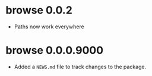 # browse 0.0.2

* Paths now work everywhere

# browse 0.0.0.9000

* Added a `NEWS.md` file to track changes to the package.
